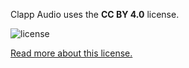 Clapp Audio uses the **CC BY 4.0** license.

![license](https://mirrors.creativecommons.org/presskit/buttons/88x31/svg/by.svg)

[Read more about this license.](https://creativecommons.org/licenses/by/4.0/)
